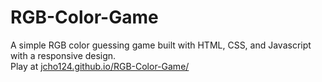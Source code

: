 # RGB-Color-Game
A simple RGB color guessing game built with HTML, CSS, and Javascript with a responsive design.
<br> Play at <a href=jcho124.github.io/RGB-Color-Game/>jcho124.github.io/RGB-Color-Game/</a>
